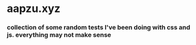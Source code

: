 # aapzu.xyz
### collection of some random tests I've been doing with css and js. everything may not make sense
